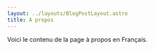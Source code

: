 ```yaml
---
layout: ../layouts/BlogPostLayout.astro
title: A propos
---
```


Voici le contenu de la page à propos en Français.
